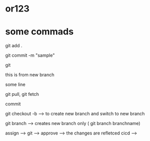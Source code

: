 # or123

# some commads

git add .

git commit -m "sample"

git

this is from new branch

some line

git pull, git fetch

commit

git checkout -b --> to create new branch and switch to new branch

git branch --> creates new branch only ( git branch branchname)


assign --> git --> approve --> the changes are refletced
        cicd --> 